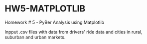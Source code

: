 # HW5-MATPLOTLIB
Homework # 5 - PyBer Analysis using Matplotlib

Inpput .csv files with data from drivers' ride data and cities in rural, suburban and urban markets.

